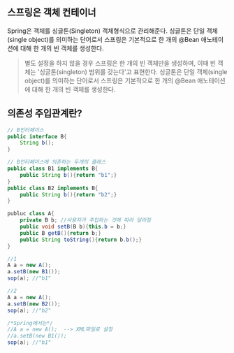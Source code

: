 
## 스프링은 객체 컨테이너

 Spring은 객체를 싱글톤(Singleton) 객체형식으로 관리해준다.
 싱글톤은 단일 객체(single object)를 의미하는 단어로서 스프링은 기본적으로 한 개의 @Bean 애노테이션에 대해 한 개의 빈 객체를 생성한다.
>별도 설정을 하지 않을 경우 스프링은 한 개의 빈 객체만을 생성하며, 이때 빈 객체는 '싱글톤(singleton) 범위를 갖는다'고 표현한다.
싱글톤은 단일 객체(single object)를 의미하는 단어로서 스프링은 기본적으로 한 개의 @Bean 애노테이션에 대해 한 개의 빈 객체를 생성한다.


## 의존성 주입관계란?

```java
// B인터페이스 
public interface B{
	String b();
}

// B인터페이스에 의존하는 두개의 클래스
public class B1 implements B{
	public String b(){return "b1";}
}
public class B2 implements B{
	public String b(){return "b2";}
}

publuc class A{
	private B b; //사용자가 주입하는 것에 따라 달라짐
	public void setB(B b){this.b = b;}
	public B getB(){return b;}
	public String toString(){return b.b();}
}

//1
A a = new A(); 
a.setB(new B1());
sop(a); //"b1"

//2
A a = new A(); 
a.setB(new B2());
sop(a); //"b2"
```
```java
/*Spring에서는*/ 
//A a = new A();  --> XML파일로 설정
//a.setB(new B1());
sop(a); //"b1"
```
<!--stackedit_data:
eyJoaXN0b3J5IjpbNjEwMDEyMzEwLDIyNDQ0MzUyOF19
-->